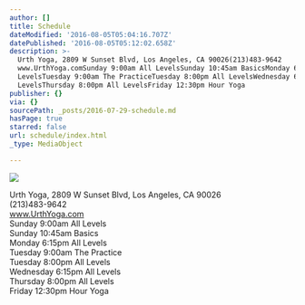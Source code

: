 ```yaml
---
author: []
title: Schedule
dateModified: '2016-08-05T05:04:16.707Z'
datePublished: '2016-08-05T05:12:02.658Z'
description: >-
  Urth Yoga, 2809 W Sunset Blvd, Los Angeles, CA 90026(213)483-9642
  www.UrthYoga.comSunday 9:00am All LevelsSunday 10:45am BasicsMonday 6:15pm All
  LevelsTuesday 9:00am The PracticeTuesday 8:00pm All LevelsWednesday 6:15pm All
  LevelsThursday 8:00pm All LevelsFriday 12:30pm Hour Yoga
publisher: {}
via: {}
sourcePath: _posts/2016-07-29-schedule.md
hasPage: true
starred: false
url: schedule/index.html
_type: MediaObject

---
```

![](https://the-grid-user-content.s3-us-west-2.amazonaws.com/33f4c13c-9259-4879-8664-fbff3f1937e0.jpg)

Urth Yoga, 2809 W Sunset Blvd, Los Angeles, CA 90026  
(213)483-9642   
www.UrthYoga.com  
Sunday 9:00am All Levels  
Sunday 10:45am Basics  
Monday 6:15pm All Levels  
Tuesday 9:00am The Practice  
Tuesday 8:00pm All Levels  
Wednesday 6:15pm All Levels  
Thursday 8:00pm All Levels  
Friday 12:30pm Hour Yoga